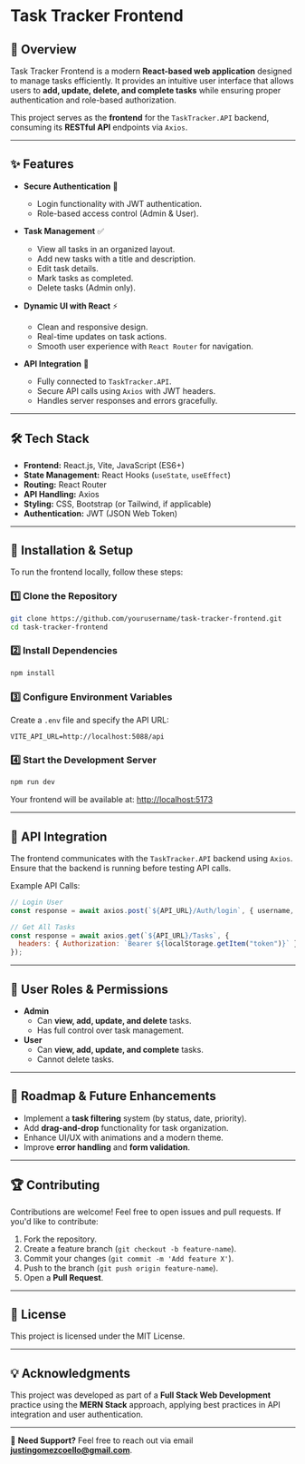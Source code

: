 # Task Tracker Frontend



## 🚀 Overview
Task Tracker Frontend is a modern **React-based web application** designed to manage tasks efficiently. It provides an intuitive user interface that allows users to **add, update, delete, and complete tasks** while ensuring proper authentication and role-based authorization.

This project serves as the **frontend** for the `TaskTracker.API` backend, consuming its **RESTful API** endpoints via `Axios`.

---

## ✨ Features
- **Secure Authentication** 🔐
  - Login functionality with JWT authentication.
  - Role-based access control (Admin & User).

- **Task Management** ✅
  - View all tasks in an organized layout.
  - Add new tasks with a title and description.
  - Edit task details.
  - Mark tasks as completed.
  - Delete tasks (Admin only).

- **Dynamic UI with React** ⚡
  - Clean and responsive design.
  - Real-time updates on task actions.
  - Smooth user experience with `React Router` for navigation.

- **API Integration** 🔄
  - Fully connected to `TaskTracker.API`.
  - Secure API calls using `Axios` with JWT headers.
  - Handles server responses and errors gracefully.

---

## 🛠 Tech Stack
- **Frontend:** React.js, Vite, JavaScript (ES6+)
- **State Management:** React Hooks (`useState`, `useEffect`)
- **Routing:** React Router
- **API Handling:** Axios
- **Styling:** CSS, Bootstrap (or Tailwind, if applicable)
- **Authentication:** JWT (JSON Web Token)

---

## 🎯 Installation & Setup
To run the frontend locally, follow these steps:

### 1️⃣ Clone the Repository
```sh
git clone https://github.com/yourusername/task-tracker-frontend.git
cd task-tracker-frontend
```

### 2️⃣ Install Dependencies
```sh
npm install
```

### 3️⃣ Configure Environment Variables
Create a `.env` file and specify the API URL:
```
VITE_API_URL=http://localhost:5088/api
```

### 4️⃣ Start the Development Server
```sh
npm run dev
```

Your frontend will be available at: [http://localhost:5173](http://localhost:5173)

---

## 🔗 API Integration
The frontend communicates with the `TaskTracker.API` backend using `Axios`. Ensure that the backend is running before testing API calls.

Example API Calls:
```js
// Login User
const response = await axios.post(`${API_URL}/Auth/login`, { username, password });

// Get All Tasks
const response = await axios.get(`${API_URL}/Tasks`, {
  headers: { Authorization: `Bearer ${localStorage.getItem("token")}` },
});
```

---

## 👤 User Roles & Permissions
- **Admin**
  - Can **view, add, update, and delete** tasks.
  - Has full control over task management.
- **User**
  - Can **view, add, update, and complete** tasks.
  - Cannot delete tasks.

---

## 📌 Roadmap & Future Enhancements
- Implement a **task filtering** system (by status, date, priority).
- Add **drag-and-drop** functionality for task organization.
- Enhance UI/UX with animations and a modern theme.
- Improve **error handling** and **form validation**.

---

## 🏆 Contributing
Contributions are welcome! Feel free to open issues and pull requests. If you'd like to contribute:
1. Fork the repository.
2. Create a feature branch (`git checkout -b feature-name`).
3. Commit your changes (`git commit -m 'Add feature X'`).
4. Push to the branch (`git push origin feature-name`).
5. Open a **Pull Request**.

---

## 📄 License
This project is licensed under the MIT License.

---

## 💡 Acknowledgments
This project was developed as part of a **Full Stack Web Development** practice using the **MERN Stack** approach, applying best practices in API integration and user authentication.

---

📩 **Need Support?** Feel free to reach out via email **justingomezcoello@gmail.com**.


